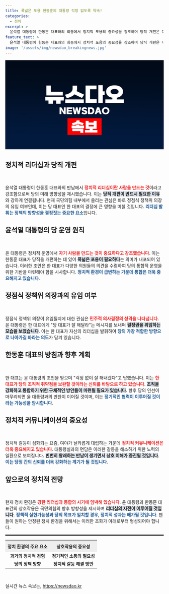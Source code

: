 ```yaml
---
title: 폭넓은 포용 한동훈의 대통령 걱정 없도록 약속!
categories:
  - 정치
excerpt: >
  윤석열 대통령이 한동훈 대표와의 회동에서 정치적 포용의 중요성을 강조하며 당직 개편은 대표의 몫이라고 언급했다. 이 만남은 친윤계와의 갈등 조정 및 최고위 구성에 대한 관심 속에서 이뤄져 주목받고 있다.
feature_text: >
  윤석열 대통령이 한동훈 대표와의 회동에서 정치적 포용의 중요성을 강조하며 당직 개편은 대표의 몫이라고 언급했다. 이 만남은 친윤계와의 갈등 조정 및 최고위 구성에 대한 관심 속에서 이뤄져 주목받고 있다.
image: '/assets/img/newsdao_breakingnews.jpg'
---
```


<p><img src="/assets/img/newsdao_breakingnews.jpg" alt="flaretime 속보" /></p>

<h2 data-ke-size="size26">정치적 리더십과 당직 개편</h2>  

<p data-ke-size="size16">&nbsp;</p>  

<p>윤석열 대통령이 한동훈 대표와의 만남에서 <b><span style="color: #ee2323;">정치적 리더십이란 사람을 만드는 것</span></b>이라고 강조함으로써 당의 미래 방향성을 제시했습니다. 이는 <b><span style="background-color: #21538527;">당직 개편이 반드시 필요한 이유</span></b>와 강하게 연결됩니다. 현재 국민의힘 내부에서 쏠리는 관심은 바로 정점식 정책위 의장의 유임 여부인데, 이는 당 대표인 한 대표의 결정에 큰 영향을 미칠 것입니다. <b><span style="color: #1a5490;">리더십 발휘는 정책의 방향성을 결정짓는 중요한 요소</span></b>입니다.  </p>

<h2 data-ke-size="size26">윤석열 대통령의 당 운영 원칙</h2>  

<p data-ke-size="size16">&nbsp;</p>  

<p>윤 대통령은 정치적 운영에서 <b><span style="color: #ee2323;">자기 사람을 만드는 것이 중요하다고 강조했습니다</span></b>. 이는 한동훈 대표가 당직을 개편하는 데 있어 <b><span style="background-color: #21538527;">폭넓은 포용이 필요하다</span></b>는 의미가 내포되어 있습니다. 이러한 조언은 한 대표가 다양한 의원들의 의견을 수렴하여 당의 통합적 운영을 위한 기반을 마련해야 함을 시사합니다. <b><span style="color: #1a5490;">정치적 환경이 급변하는 가운데 통합은 더욱 중요해지고 있습니다</span></b>.  </p>

<h2 data-ke-size="size26">정점식 정책위 의장과의 유임 여부</h2>  

<p data-ke-size="size16">&nbsp;</p>  

<p>정점식 정책위 의장이 유임될지에 대한 관심은 <b><span style="color: #ee2323;">민주적 의사결정의 성격을 나타냅니다</span></b>. 윤 대통령은 한 대표에게 "당 대표가 잘 해달라"는 메시지를 보내며 <b><span style="background-color: #21538527;">결정권을 위임하는 모습을 보였습니다</span></b>. 이는 한 대표가 자신의 리더십을 발휘하여 <b><span style="color: #1a5490;">당의 가장 적합한 방향으로 나아가길 바라는 의도</span></b>가 담겨 있습니다.  </p>

<h2 data-ke-size="size26">한동훈 대표의 방침과 향후 계획</h2>  

<p data-ke-size="size16">&nbsp;</p>  

<p>한 대표는 윤 대통령의 조언을 받으며 "걱정 없이 잘 해내겠다"고 답했습니다. 이는 <b><span style="color: #ee2323;">한 대표가 당의 조직적 취약점을 보완할 것이라는 신뢰를 바탕으로 하고 있습니다</span></b>. <b><span style="background-color: #21538527;">조직을 강화하고 통합하기 위한 구체적인 방안들이 마련될 필요가 있습니다</span></b>. 향후 당의 인선이 마무리되면 윤 대통령과의 만찬이 이어질 것이며, 이는 <b><span style="color: #1a5490;">정기적인 협력이 이루어질 것이라는 가능성을 암시합니다</span></b>.</p>

<h2 data-ke-size="size26">정치적 커뮤니케이션의 중요성</h2>  

<p data-ke-size="size16">&nbsp;</p>  

<p>정치적 갈등이 심화되는 요즘, 여야가 날카롭게 대립하는 가운데 <b><span style="color: #ee2323;">정치적 커뮤니케이션은 더욱 중요해지고 있습니다</span></b>. 대통령실과의 면담은 이러한 갈등을 해소하기 위한 노력의 일환으로 보여집니다. <b><span style="background-color: #21538527;">빈번히 왕래하는 만남이 생기면서 상호 이해가 증진될 것입니다</span></b>. <b><span style="color: #1a5490;">이는 당정 간의 신뢰를 더욱 강화하는 계기가 될 것입니다</span></b>.  </p>

<h2 data-ke-size="size26">앞으로의 정치적 전망</h2>  

<p data-ke-size="size16">&nbsp;</p>  

<p>현재 정치 환경은 <b><span style="color: #ee2323;">강한 리더십과 통합의 시기에 임박해 있습니다</span></b>. 윤 대통령과 한동훈 대표간의 상호작용은 국민의힘의 향후 방향성을 제시하며 <b><span style="background-color: #21538527;">리더십의 자전이 이루어질 것입니다</span></b>. <b><span style="color: #1a5490;">정책적 실현가능성과 당의 목표가 일치할 경우, 정치적 성과는 배가될 것입니다</span></b>. 팬들이 원하는 안정된 정치 환경을 위해서는 이러한 조화가 아래로부터 형성되어야 합니다.  </p>

<hr style="border: 1px solid #000;">  

<table style="width: 100%; border-collapse: collapse;">  
  <tr style="background-color: #eeeeee;">  
    <th style="text-align: center; height: 30px;"><b>정치 환경의 주요 요소</b></th>  
    <th style="text-align: center; height: 30px;"><b>상호작용의 중요성</b></th>  
  </tr>  
  <tr>  
    <td style="text-align: center; height: 17px;"><b>과거의 정치적 경험</b></td>  
    <td style="text-align: center; height: 17px;"><b>정기적인 소통의 필요성</b></td>  
  </tr>  
  <tr>  
    <td style="text-align: center; height: 17px;"><b>당의 정책 방향</b></td>  
    <td style="text-align: center; height: 17px;"><b>정치적 갈등 해결 방안</b></td>  
  </tr>  
</table>  

<p data-ke-size="size16">&nbsp;</p>  
실시간 뉴스 속보는, <a href="https://newsdao.kr" rel="dofollow">https://newsdao.kr</a>


